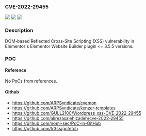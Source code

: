 ### [CVE-2022-29455](https://cve.mitre.org/cgi-bin/cvename.cgi?name=CVE-2022-29455)
![](https://img.shields.io/static/v1?label=Product&message=Elementor%20Website%20Builder%20(WordPress%20plugin)&color=blue)
![](https://img.shields.io/static/v1?label=Version&message=%3C%3D%203.5.5%3C%3D%203.5.5%20&color=brighgreen)
![](https://img.shields.io/static/v1?label=Vulnerability&message=CWE-79%20Cross-site%20Scripting%20(XSS)&color=brighgreen)

### Description

DOM-based Reflected Cross-Site Scripting (XSS) vulnerability in Elementor's Elementor Website Builder plugin <= 3.5.5 versions.

### POC

#### Reference
No PoCs from references.

#### Github
- https://github.com/ARPSyndicate/cvemon
- https://github.com/ARPSyndicate/kenzer-templates
- https://github.com/GULL2100/Wordpress_xss-CVE-2022-29455
- https://github.com/alirezasalehizadeh/cve-2022-29455
- https://github.com/nomi-sec/PoC-in-GitHub
- https://github.com/tr3ss/gofetch

